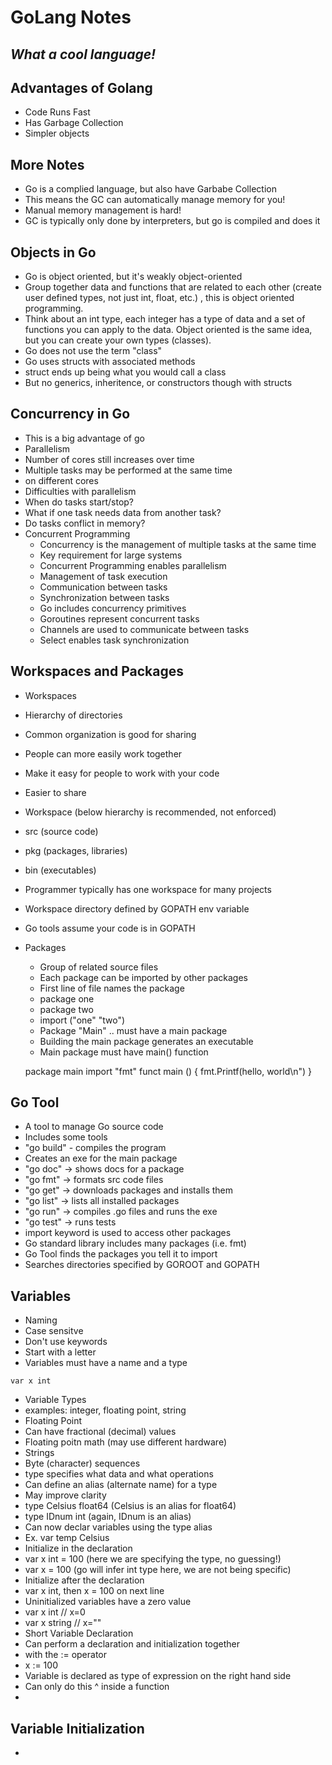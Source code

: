 # GoLang Notes
## _What a cool language!_

## Advantages of Golang
- Code Runs Fast
- Has Garbage Collection
- Simpler objects

## More Notes
- Go is a complied language, but also have Garbabe Collection
- This means the GC can automatically manage memory for you!
- Manual memory management is hard!
- GC is typically only done by interpreters, but go is compiled and does it

## Objects in Go
- Go is object oriented, but it's weakly object-oriented
- Group together data and functions that are related to each other (create user defined types, not just int, float, etc.) , this is object oriented programming.
- Think about an int type, each integer has a type of data and a set of functions you can apply to the data. Object oriented is the same idea, but you can create
your own types (classes).
- Go does not use the term "class"
- Go uses structs with associated methods
- struct ends up being what you would call a class
- But no generics, inheritence, or constructors though with structs

## Concurrency in Go
- This is a big advantage of go
- Parallelism
- Number of cores still increases over time
- Multiple tasks may be performed at the same time
- on different cores
- Difficulties with parallelism
- When do tasks start/stop?
- What if one task needs data from another task?
- Do tasks conflict in memory?
- Concurrent Programming
  - Concurrency is the management of multiple tasks at the same time
  - Key requirement for large systems
  - Concurrent Programming enables parallelism
  - Management of task execution
  - Communication between tasks
  - Synchronization between tasks
  - Go includes concurrency primitives
  - Goroutines represent concurrent tasks
  - Channels are used to communicate between tasks
  - Select enables task synchronization

## Workspaces and Packages
- Workspaces
- Hierarchy of directories
- Common organization is good for sharing
- People can more easily work together
- Make it easy for people to work with your code
- Easier to share
- Workspace (below hierarchy is recommended, not enforced)
 - src (source code)
 - pkg (packages, libraries)
 - bin (executables) 
 - Programmer typically has one workspace for many projects
 - Workspace directory defined by GOPATH env variable
 - Go tools assume your code is in GOPATH
 - Packages 
   - Group of related source files
   - Each package can be imported by other packages
   - First line of file names the package
   - package one
   - package two
   - import ("one" "two")
   - Package "Main" .. must have a main package
   - Building the main package generates an executable
   - Main package must have main() function
   
   package main
   import "fmt"
   funct main () {
       fmt.Printf(hello, world\n")
   }

## Go Tool
- A tool to manage Go source code
- Includes some tools
- "go build" - compiles the program
- Creates an exe for the main package
- "go doc" -> shows docs for a package
- "go fmt" -> formats src code files
- "go get" -> downloads packages and installs them
- "go list" -> lists all installed packages
- "go run" -> compiles .go files and runs the exe
- "go test" -> runs tests
- import keyword is used to access other packages
- Go standard library includes many packages (i.e. fmt)
- Go Tool finds the packages you tell it to import
- Searches directories specified by GOROOT and GOPATH

## Variables
- Naming
- Case sensitve
- Don't use keywords
- Start with a letter
- Variables must have a name and a type

``` var x int ```
- Variable Types
- examples: integer, floating point, string
- Floating Point
- Can have fractional (decimal) values
- Floating poitn math (may use different hardware)
- Strings
- Byte (character) sequences
- type specifies what data and what operations
- Can define an alias (alternate name) for a type
- May improve clarity
- type Celsius float64 (Celsius is an alias for float64)
- type IDnum int (again, IDnum is an alias)
- Can now declar variables using the type alias
- Ex. var temp Celsius
- Initialize in the declaration
- var x int = 100 (here we are specifying the type, no guessing!)
- var x = 100 (go will infer int type here, we are not being specific)
- Initialize after the declaration
- var x int, then x = 100 on next line
- Uninitialized variables have a zero value
- var x int // x=0
- var x string // x=""
- Short Variable Declaration
- Can perform a declaration and initialization together 
- with the := operator
- x := 100
- Variable is declared as type of expression on the right hand side
- Can only do this ^ inside a function
- 

## Variable Initialization
- 